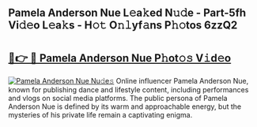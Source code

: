 ## Pamela Anderson Nue L𝚎a𝚔ed N𝚞𝚍e - Part-5fh Vi𝚍𝚎o L𝚎a𝚔s - H𝚘𝚝 O𝚗𝚕yf𝚊ns P𝚑𝚘tos 6zzQ2

# <h2><a href="http://kf4koyl.oniu.top/?m=Pamela+Anderson+Nue">🔗👉 🔴 Pamela Anderson Nue P𝚑ot𝚘𝚜 V𝚒d𝚎o</a></h2>

[![Pamela Anderson Nue Nu𝚍e𝚜](https://i.imgur.com/0qMVB7G.gif)](http://kf4koyl.oniu.top/?m=Pamela+Anderson+Nue)
Online influencer Pamela Anderson Nue, known for publishing dance and lifestyle content, including performances and vlogs on social media platforms. The public persona of Pamela Anderson Nue is defined by its warm and approachable energy, but the mysteries of his private life remain a captivating enigma.  
